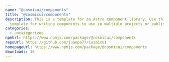 ```yaml
---
name: "@cosmicui/components"
title: "@cosmicui/components"
description: This is a template for an Astro component library. Use this
  template for writing components to use in multiple projects or publish to NPM.
categories:
  - uncategorized
npmUrl: https://www.npmjs.com/package/@cosmicui/components
repoUrl: https://github.com/juanpa77/CosmicUI
homepageUrl: https://www.npmjs.com/package/@cosmicui/components
downloads: 16
---
```

